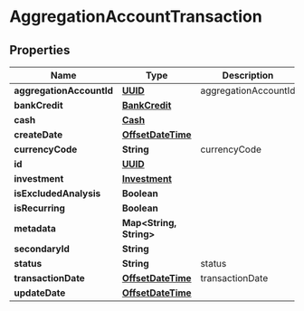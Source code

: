
# AggregationAccountTransaction

## Properties
Name | Type | Description | Notes
------------ | ------------- | ------------- | -------------
**aggregationAccountId** | [**UUID**](UUID.md) | aggregationAccountId |  [optional]
**bankCredit** | [**BankCredit**](BankCredit.md) |  |  [optional]
**cash** | [**Cash**](Cash.md) |  |  [optional]
**createDate** | [**OffsetDateTime**](OffsetDateTime.md) |  |  [optional]
**currencyCode** | **String** | currencyCode | 
**id** | [**UUID**](UUID.md) |  |  [optional]
**investment** | [**Investment**](Investment.md) |  |  [optional]
**isExcludedAnalysis** | **Boolean** |  |  [optional]
**isRecurring** | **Boolean** |  |  [optional]
**metadata** | **Map&lt;String, String&gt;** |  |  [optional]
**secondaryId** | **String** |  |  [optional]
**status** | **String** | status |  [optional]
**transactionDate** | [**OffsetDateTime**](OffsetDateTime.md) | transactionDate | 
**updateDate** | [**OffsetDateTime**](OffsetDateTime.md) |  |  [optional]



